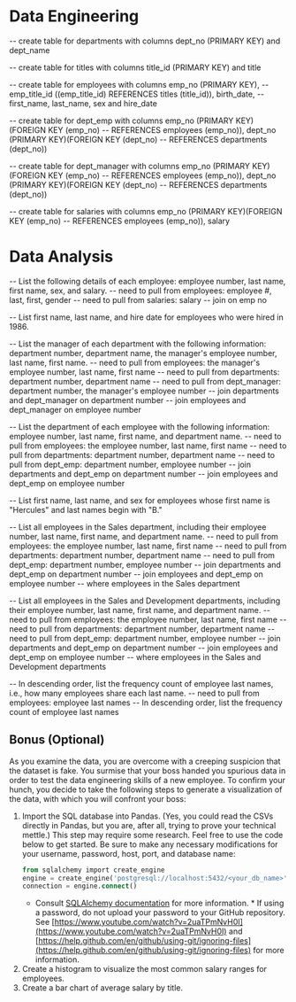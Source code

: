 # Data Engineering
-- create table for departments with columns dept_no (PRIMARY KEY) and dept_name

-- create table for titles with columns title_id (PRIMARY KEY) and title

-- create table for employees with columns emp_no (PRIMARY KEY),
    -- emp_title_id ((emp_title_id) REFERENCES titles (title_id)), birth_date,
    -- first_name, last_name, sex and hire_date

-- create table for dept_emp with columns emp_no (PRIMARY KEY)(FOREIGN KEY (emp_no) 
    -- REFERENCES employees (emp_no)), dept_no (PRIMARY KEY)(FOREIGN KEY (dept_no)
    -- REFERENCES departments (dept_no))
    
-- create table for dept_manager with columns emp_no (PRIMARY KEY)(FOREIGN KEY (emp_no) 
    -- REFERENCES employees (emp_no)), dept_no (PRIMARY KEY)(FOREIGN KEY (dept_no)
    -- REFERENCES departments (dept_no))

-- create table for salaries with columns emp_no (PRIMARY KEY)(FOREIGN KEY (emp_no) 
    -- REFERENCES employees (emp_no)), salary

# Data Analysis
-- List the following details of each employee: employee number, last name, first name, sex, and salary.
    -- need to pull from employees: employee #, last, first, gender
    -- need to pull from salaries: salary
    -- join on emp no

-- List first name, last name, and hire date for employees who were hired in 1986.

-- List the manager of each department with the following information: department number, department name, the manager's employee number, last name, first name.
    -- need to pull from employees: the manager's employee number, last name, first name
    -- need to pull from departments: department number, department name
    -- need to pull from dept_manager: department number, the manager's employee number
    -- join departments and dept_manager on department number
    -- join employees and dept_manager on employee number

-- List the department of each employee with the following information: employee number, last name, first name, and department name.
    -- need to pull from employees: the employee number, last name, first name
    -- need to pull from departments: department number, department name
    -- need to pull from dept_emp: department number, employee number
    -- join departments and dept_emp on department number
    -- join employees and dept_emp on employee number

-- List first name, last name, and sex for employees whose first name is "Hercules" and last names begin with "B."

-- List all employees in the Sales department, including their employee number, last name, first name, and department name.
    -- need to pull from employees: the employee number, last name, first name
    -- need to pull from departments: department number, department name
    -- need to pull from dept_emp: department number, employee number
    -- join departments and dept_emp on department number
    -- join employees and dept_emp on employee number
    -- where employees in the Sales department

-- List all employees in the Sales and Development departments, including their employee number, last name, first name, and department name.
    -- need to pull from employees: the employee number, last name, first name
    -- need to pull from departments: department number, department name
    -- need to pull from dept_emp: department number, employee number
    -- join departments and dept_emp on department number
    -- join employees and dept_emp on employee number
    -- where employees in the Sales and Development departments

-- In descending order, list the frequency count of employee last names, i.e., how many employees share each last name.
    -- need to pull from employees: employee last names
    -- In descending order, list the frequency count of employee last names

## Bonus (Optional)
As you examine the data, you are overcome with a creeping suspicion that the dataset is fake. You surmise that your boss handed you spurious data in order to test the data engineering skills of a new employee. To confirm your hunch, you decide to take the following steps to generate a visualization of the data, with which you will confront your boss:

1. Import the SQL database into Pandas. (Yes, you could read the CSVs directly in Pandas, but you are, after all, trying to prove your technical mettle.) This step may require some research. Feel free to use the code below to get started. Be sure to make any necessary modifications for your username, password, host, port, and database name:
   ```sql
   from sqlalchemy import create_engine
   engine = create_engine('postgresql://localhost:5432/<your_db_name>')
   connection = engine.connect()
   ```
    * Consult [SQLAlchemy documentation](https://docs.sqlalchemy.org/en/latest/core/engines.html#postgresql) for more information.
            * If using a password, do not upload your password to your GitHub repository. See [https://www.youtube.com/watch?v=2uaTPmNvH0I](https://www.youtube.com/watch?v=2uaTPmNvH0I) and [https://help.github.com/en/github/using-git/ignoring-files](https://help.github.com/en/github/using-git/ignoring-files) for more information.
2. Create a histogram to visualize the most common salary ranges for employees.
3. Create a bar chart of average salary by title.